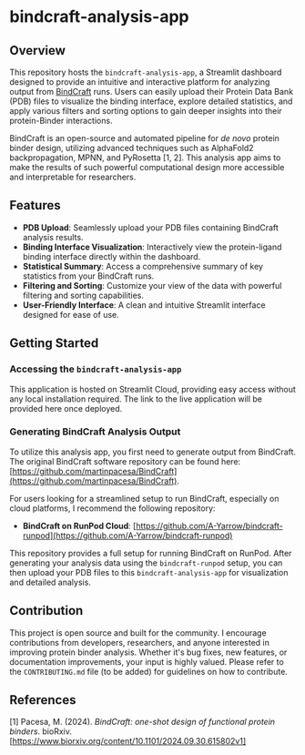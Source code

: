 # bindcraft-analysis-app

## Overview

This repository hosts the `bindcraft-analysis-app`, a Streamlit dashboard designed to provide an intuitive and interactive platform for analyzing output from [BindCraft](https://github.com/martinpacesa/BindCraft) runs. Users can easily upload their Protein Data Bank (PDB) files to visualize the binding interface, explore detailed statistics, and apply various filters and sorting options to gain deeper insights into their protein-Binder interactions.

BindCraft is an open-source and automated pipeline for *de novo* protein binder design, utilizing advanced techniques such as AlphaFold2 backpropagation, MPNN, and PyRosetta [1, 2]. This analysis app aims to make the results of such powerful computational design more accessible and interpretable for researchers.

## Features

*   **PDB Upload**: Seamlessly upload your PDB files containing BindCraft analysis results.
*   **Binding Interface Visualization**: Interactively view the protein-ligand binding interface directly within the dashboard.
*   **Statistical Summary**: Access a comprehensive summary of key statistics from your BindCraft runs.
*   **Filtering and Sorting**: Customize your view of the data with powerful filtering and sorting capabilities.
*   **User-Friendly Interface**: A clean and intuitive Streamlit interface designed for ease of use.

## Getting Started

### Accessing the `bindcraft-analysis-app`

This application is hosted on Streamlit Cloud, providing easy access without any local installation required. The link to the live application will be provided here once deployed.

### Generating BindCraft Analysis Output

To utilize this analysis app, you first need to generate output from BindCraft. The original BindCraft software repository can be found here: [https://github.com/martinpacesa/BindCraft](https://github.com/martinpacesa/BindCraft).

For users looking for a streamlined setup to run BindCraft, especially on cloud platforms, I recommend the following repository:

*   **BindCraft on RunPod Cloud**: [https://github.com/A-Yarrow/bindcraft-runpod](https://github.com/A-Yarrow/bindcraft-runpod)

This repository provides a full setup for running BindCraft on RunPod. After generating your analysis data using the `bindcraft-runpod` setup, you can then upload your PDB files to this `bindcraft-analysis-app` for visualization and detailed analysis.

## Contribution

This project is open source and built for the community. I encourage contributions from developers, researchers, and anyone interested in improving protein binder analysis. Whether it's bug fixes, new features, or documentation improvements, your input is highly valued. Please refer to the `CONTRIBUTING.md` file (to be added) for guidelines on how to contribute.

## References

[1] Pacesa, M. (2024). *BindCraft: one-shot design of functional protein binders*. bioRxiv. [https://www.biorxiv.org/content/10.1101/2024.09.30.615802v1]
